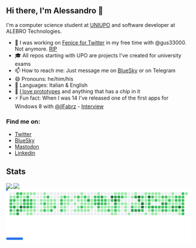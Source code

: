 ## Hi there, I'm Alessandro 👋

I'm a computer science student at [UNIUPO](https://www.disit.uniupo.it/) and software developer at ALEBRO Technologies.

- 🔭 I was working on [Fenice for Twitter](https://twitter.com/FeniceWindows) in my free time with @gus33000. Not anymore. [RIP](https://twitter.com/FeniceWindows/status/1616198212645167105)
- 🎓 All repos starting with UPO are projects I've created for university exams
- 📫 How to reach me: Just message me on [BlueSky](ilgianfri.bsky.social) or on Telegram
- 😄 Pronouns: he/him/his
- 💬 Languages: Italian & English
- 📱 [I love prototypes](https://protobetatest.com/) and anything that has a chip in it
- ⚡ Fun fact: When I was 14 I've released one of the first apps for Windows 8 with [@ilFabrz](https://github.com/ilfabrz) - [Interview](https://www.punto-informatico.it/il-sogno-di-microsoft-per-i-giovani/)

### Find me on: 
- [Twitter](https://twitter.com/ilGianfri)
- [BlueSky](https://ilgianfri.bsky.social)
- [Mastodon](https://mastodon.social/@ilgianfri)
- [Linkedin](https://www.linkedin.com/in/alessandrospisso/)

## Stats

<a href="https://github-readme-stats-drab-six-82.vercel.app/api?username=ilGianfri&show_icons=true&theme=radical&show=reviews,prs_merged,prs_merged_percentage">
  <img height=250 align="center" src="https://github-readme-stats-drab-six-82.vercel.app/api?username=ilGianfri&show_icons=true&theme=radical&show=reviews,prs_merged,prs_merged_percentage" />
</a>
<a href="https://github-readme-stats-drab-six-82.vercel.app/api/top-langs/?username=ilGianfri&layout=compact&theme=radical">
  <img height=250 align="center" src="https://github-readme-stats-drab-six-82.vercel.app/api/top-langs/?username=ilGianfri&layout=compact&theme=radical&langs_count=10&card_width=320" />
</a>

<picture>
  <source
    media="(prefers-color-scheme: dark)"
    srcset="images/breakout-dark.svg"
  />
  <source
    media="(prefers-color-scheme: light)"
    srcset="images/breakout-light.svg"
  />
  <img alt="Breakout Game" src="images/breakout-light.svg" />
</picture>

<!-- why are you checking the source of my readme, go away -->
